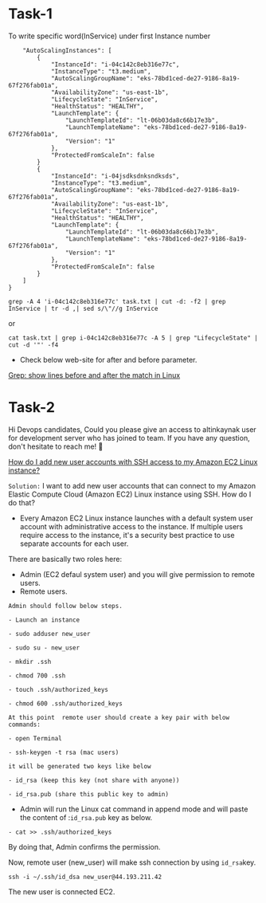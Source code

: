 # Task-1 
To write specific word(InService) under first Instance number 

```{
    "AutoScalingInstances": [
        {
            "InstanceId": "i-04c142c8eb316e77c",
            "InstanceType": "t3.medium",
            "AutoScalingGroupName": "eks-78bd1ced-de27-9186-8a19-67f276fab01a",
            "AvailabilityZone": "us-east-1b",
            "LifecycleState": "InService",
            "HealthStatus": "HEALTHY",
            "LaunchTemplate": {
                "LaunchTemplateId": "lt-06b03da8c66b17e3b",
                "LaunchTemplateName": "eks-78bd1ced-de27-9186-8a19-67f276fab01a",
                "Version": "1"
            },
            "ProtectedFromScaleIn": false
        }
        {
            "InstanceId": "i-04jsdksdnksndksds",
            "InstanceType": "t3.medium",
            "AutoScalingGroupName": "eks-78bd1ced-de27-9186-8a19-67f276fab01a",
            "AvailabilityZone": "us-east-1b",
            "LifecycleState": "InService",
            "HealthStatus": "HEALTHY",
            "LaunchTemplate": {
                "LaunchTemplateId": "lt-06b03da8c66b17e3b",
                "LaunchTemplateName": "eks-78bd1ced-de27-9186-8a19-67f276fab01a",
                "Version": "1"
            },
            "ProtectedFromScaleIn": false
        }
    ]
}
```


`grep -A 4 'i-04c142c8eb316e77c' task.txt | cut -d: -f2 | grep InService | tr -d ,| sed s/\"//g InService`

or 

`cat task.txt | grep i-04c142c8eb316e77c -A 5 | grep "LifecycleState" | cut -d '"' -f4`


* Check below web-site for after and before parameter.

[Grep: show lines before and after the match in Linux](https://ma.ttias.be/grep-show-lines-before-and-after-the-match-in-linux/)

# Task-2 

Hi Devops candidates, Could  you please give an access to altinkaynak user for development server who has joined to team. If you have any question, don't hesitate to reach me! :slightly_smiling_face:


[How do I add new user accounts with SSH access to my Amazon EC2 Linux instance?](https://aws.amazon.com/premiumsupport/knowledge-center/new-user-accounts-linux-instance/)

`Solution:` I want to add new user accounts that can connect to my Amazon Elastic Compute Cloud (Amazon EC2) Linux instance using SSH. How do I do that?

* Every Amazon EC2 Linux instance launches with a default system user account with administrative access to the instance. If multiple users require access to the instance, it's a security best practice to use separate accounts for each user.

There are basically two roles here:
* Admin (EC2 defaul system user) and you will give permission to remote users. 
* Remote users.

`Admin should follow below steps.`

```
- Launch an instance

- sudo adduser new_user

- sudo su - new_user

- mkdir .ssh

- chmod 700 .ssh

- touch .ssh/authorized_keys

- chmod 600 .ssh/authorized_keys

```

`At this point  remote user should create a key pair with below commands:`

```
- open Terminal 

- ssh-keygen -t rsa (mac users) 
```
`it will be generated two keys like below`
```
- id_rsa (keep this key (not share with anyone))

- id_rsa.pub (share this public key to admin)
```

* Admin will run the Linux cat command in append mode and will paste the content of :`id_rsa.pub` key as below. 

```
- cat >> .ssh/authorized_keys
```
By doing that, Admin confirms the permission. 

Now, remote user (new_user) will make ssh connection by using `id_rsa`key.

```
ssh -i ~/.ssh/id_dsa new_user@44.193.211.42
```

The new user is connected EC2.